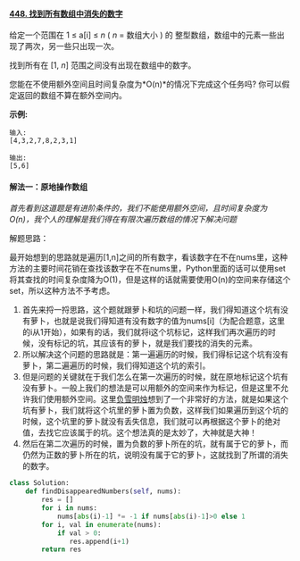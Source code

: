 #### [448. 找到所有数组中消失的数字](https://leetcode-cn.com/problems/find-all-numbers-disappeared-in-an-array/)

给定一个范围在 1 ≤ a[i] ≤ *n* ( *n* = 数组大小 ) 的 整型数组，数组中的元素一些出现了两次，另一些只出现一次。

找到所有在 [1, *n*] 范围之间没有出现在数组中的数字。

您能在不使用额外空间且时间复杂度为*O(n)*的情况下完成这个任务吗? 你可以假定返回的数组不算在额外空间内。

**示例:**

```
输入:
[4,3,2,7,8,2,3,1]

输出:
[5,6]
```

#### 解法一：原地操作数组

*首先看到这道题是有进阶条件的，我们不能使用额外空间，且时间复杂度为O(n)，我个人的理解是我们得在有限次遍历数组的情况下解决问题*

解题思路：

最开始想到的思路就是遍历[1,n]之间的所有数字，看该数字在不在nums里，这种方法的主要时间花销在查找该数字在不在nums里，Python里面的话可以使用set将其查找的时间复杂度降为O(1)，但是这样的话就需要使用O(n)的空间来存储这个set，所以这种方法不予考虑。

1. 首先来捋一捋思路，这个题就跟萝卜和坑的问题一样，我们得知道这个坑有没有萝卜，也就是说我们得知道有没有数字的值为nums[i]（为配合题意，这里的i从1开始），如果有的话，我们就将i这个坑标记，这样我们再次遍历的时候，没有标记的坑，其应该有的萝卜，就是我们要找的消失的元素。
2. 所以解决这个问题的思路就是：第一遍遍历的时候，我们得标记这个坑有没有萝卜，第二遍遍历的时候，我们得知道这个坑的索引。
3. 但是问题的关键就在于我们怎么在第一次遍历的时候，就在原地标记这个坑有没有萝卜。一般上我们的想法是可以用额外的空间来作为标记，但是这里不允许我们使用额外空间。这里[负雪明烛](https://leetcode-cn.com/u/fuxuemingzhu/)想到了一个非常好的方法，就是如果这个坑有萝卜，我们就将这个坑里的萝卜置为负数，这样我们如果遍历到这个坑的时候，这个坑里的萝卜就没有丢失信息，我们就可以再根据这个萝卜的绝对值，去找它应该属于的坑。这个想法真的是太妙了，大神就是大神！
4. 然后在第二次遍历的时候，置为负数的萝卜所在的坑，就有属于它的萝卜，而仍然为正数的萝卜所在的坑，说明没有属于它的萝卜，这就找到了所谓的消失的数字。

```python
class Solution:
    def findDisappearedNumbers(self, nums):
        res = []
        for i in nums:
            nums[abs(i)-1] *= -1 if nums[abs(i)-1]>0 else 1
        for i, val in enumerate(nums):
            if val > 0:
               res.append(i+1)
        return res
```

